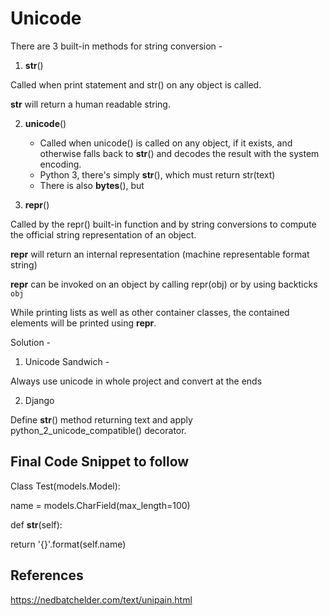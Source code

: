 # Unicode

There are 3 built-in methods for string conversion -

1. __str__()

Called when print statement and str() on any object is called.

__str__ will return a human readable string.

2. __unicode__()
    - Called when unicode() is called on any object, if it exists, and otherwise falls back to __str__() and decodes the result with the system encoding.
    - Python 3, there's simply __str__(), which must return str(text)
    - There is also __bytes__(), but

3. __repr__()

Called by the repr() built-in function and by string conversions to compute the official string representation of an object.

__repr__ will return an internal representation (machine representable format string)

__repr__ can be invoked on an object by calling repr(obj) or by using backticks `obj`

While printing lists as well as other container classes, the contained elements will be printed using __repr__.

Solution -

1. Unicode Sandwich -

Always use unicode in whole project and convert at the ends

2. Django

Define __str__() method returning text and apply python_2_unicode_compatible() decorator.

## Final Code Snippet to follow

Class Test(models.Model):

name = models.CharField(max_length=100)

def __str__(self):

return '{}'.format(self.name)

## References

<https://nedbatchelder.com/text/unipain.html>
